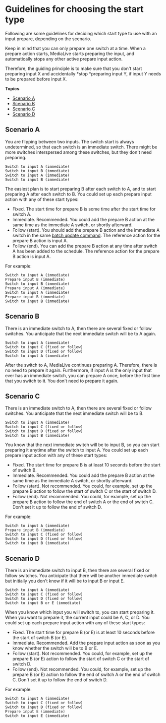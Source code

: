 # Guidelines for choosing the start type<a name="plan-prep-tips"></a>

Following are some guidelines for deciding which start type to use with an input prepare, depending on the scenario\. 

Keep in mind that you can only prepare one switch at a time\. When a prepare action starts, MediaLive starts preparing the input, and automatically stops any other active prepare input action\. 

Therefore, the guiding principle is to make sure that you don't start preparing input X and accidentally *stop *preparing input Y, if input Y needs to be prepared before input X\. 

**Topics**
+ [Scenario A](#plan-prep-tips-scenario-A)
+ [Scenario B](#plan-prep-tips-scenario-B)
+ [Scenario C](#plan-prep-tips-scenario-C)
+ [Scenario D](#plan-prep-tips-scenario-D)

## Scenario A<a name="plan-prep-tips-scenario-A"></a>

You are flipping between two inputs\. The switch start is always undetermined, so that each switch is an immediate switch\. There might be more switches interspersed among these switches, but they don't need preparing\.

```
Switch to input A (immediate)
Switch to input B (immediate)
Switch to input A (immediate)
Switch to input B (immediate)
```

The easiest plan is to start preparing B after each switch to A, and to start preparing A after each switch to B\. You could set up each prepare input action with any of these start types:
+ Fixed\. The start time for prepare B is some time after the start time for switch A\.
+ Immediate\. Recommended\. You could add the prepare B action at the same time as the immediate A switch, or shortly afterward\.
+ Follow \(start\)\. You should add the prepare B action and the immediate A switch in the same [batch update command](about-batch-update-schedule.md)\. The reference action for the prepare B action is input A\.
+ Follow \(end\)\. You can add the prepare B action at any time after switch A has been added to the schedule\. The reference action for the prepare B action is input A\.

For example:

```
Switch to input A (immediate)
Prepare input B (immediate)
Switch to input B (immediate)
Prepare input A (immediate)
Switch to input A (immediate)
Prepare input B (immediate)
Switch to input B (immediate)
```

## Scenario B<a name="plan-prep-tips-scenario-B"></a>

There is an immediate switch to A, then there are several fixed or follow switches\. You anticipate that the next immediate switch will be to A again\. 

```
Switch to input A (immediate)
Switch to input C (fixed or follow)
Switch to input D (fixed or follow)
Switch to input A (immediate)
```

After the switch to A, MediaLive continues preparing A\. Therefore, there is no need to prepare it again\. Furthermore, if input A is the only input that ever has an immediate switch, you can prepare A once, before the first time that you switch to it\. You don't need to prepare it again\.

## Scenario C<a name="plan-prep-tips-scenario-C"></a>

There is an immediate switch to A, then there are several fixed or follow switches\. You anticipate that the next immediate switch will be to B\. 

```
Switch to input A (immediate)
Switch to input C (fixed or follow)
Switch to input D (fixed or follow)
Switch to input B (immediate)
```

You know that the next immediate switch will be to input B, so you can start preparing it anytime after the switch to input A\. You could set up each prepare input action with any of these start types:
+ Fixed\. The start time for prepare B is at least 10 seconds before the start of switch B\.
+ Immediate\. Recommended\. You could add the prepare B action at the same time as the immediate A switch, or shortly afterward\.
+ Follow \(start\)\. Not recommended\. You could, for example, set up the prepare B action to follow the start of switch C or the start of switch D\.
+ Follow \(end\)\. Not recommended\. You could, for example, set up the prepare B action to follow the end of switch A or the end of switch C\. Don't set it up to follow the end of switch D\.

For example:

```
Switch to input A (immediate)
Prepare input B (immediate)
Switch to input C (fixed or follow)
Switch to input D (fixed or follow)
Switch to input B (immediate)
```

## Scenario D<a name="plan-prep-tips-scenario-D"></a>

There is an immediate switch to input B, then there are several fixed or follow switches\. You anticipate that there will be another immediate switch but initially you don't know if it will be to input B or input E\. 

```
Switch to input A (immediate)
Switch to input C (fixed or follow)
Switch to input D (fixed or follow)
Switch to input B or E (immediate)
```

When you know which input you will switch to, you can start preparing it\. When you want to prepare it, the current input could be A, C, or D\. You could set up each prepare input action with any of these start types:
+ Fixed\. The start time for prepare B \(or E\) is at least 10 seconds before the start of switch B \(or E\)\.
+ Immediate\. Recommended\. Add the prepare input action as soon as you know whether the switch will be to B or E\.
+ Follow \(start\)\. Not recommended\. You could, for example, set up the prepare B \(or E\) action to follow the start of switch C or the start of switch D\.
+ Follow \(end\)\. Not recommended\. You could, for example, set up the prepare B \(or E\) action to follow the end of switch A or the end of switch C\. Don't set it up to follow the end of switch D\.

For example:

```
Switch to input A (immediate)
Switch to input C (fixed or follow)
Switch to input D (fixed or follow)
Prepare input E (immediate)
Switch to input E (immediate)
```